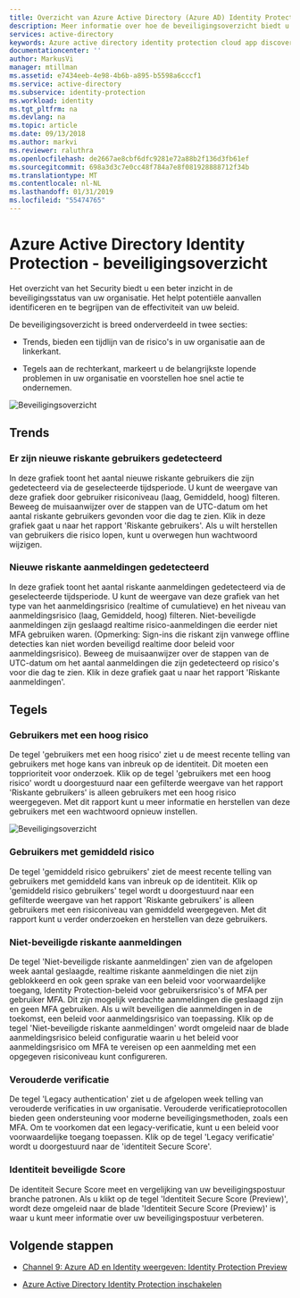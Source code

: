 ```yaml
---
title: Overzicht van Azure Active Directory (Azure AD) Identity Protection-beveiliging | Microsoft Docs
description: Meer informatie over hoe de beveiligingsoverzicht biedt u een beter inzicht in de beveiligingsstatus van uw organisatie.
services: active-directory
keywords: Azure active directory identity protection cloud app discovery, toepassingen, beveiliging, risico's, risiconiveau, beveiligingsproblemen, beveiligingsbeleid beheren
documentationcenter: ''
author: MarkusVi
manager: mtillman
ms.assetid: e7434eeb-4e98-4b6b-a895-b5598a6cccf1
ms.service: active-directory
ms.subservice: identity-protection
ms.workload: identity
ms.tgt_pltfrm: na
ms.devlang: na
ms.topic: article
ms.date: 09/13/2018
ms.author: markvi
ms.reviewer: raluthra
ms.openlocfilehash: de2667ae8cbf6dfc9281e72a88b2f136d3fb61ef
ms.sourcegitcommit: 698a3d3c7e0cc48f784a7e8f081928888712f34b
ms.translationtype: MT
ms.contentlocale: nl-NL
ms.lasthandoff: 01/31/2019
ms.locfileid: "55474765"
---
```

# <a name="azure-active-directory-identity-protection---security-overview"></a>Azure Active Directory Identity Protection - beveiligingsoverzicht

Het overzicht van het Security biedt u een beter inzicht in de beveiligingsstatus van uw organisatie. Het helpt potentiële aanvallen identificeren en te begrijpen van de effectiviteit van uw beleid.

De beveiligingsoverzicht is breed onderverdeeld in twee secties:

- Trends, bieden een tijdlijn van de risico's in uw organisatie aan de linkerkant.

- Tegels aan de rechterkant, markeert u de belangrijkste lopende problemen in uw organisatie en voorstellen hoe snel actie te ondernemen.


![Beveiligingsoverzicht](./media/security-overview/01.png)
  
## <a name="trends"></a>Trends

### <a name="new-risky-users-detected"></a>Er zijn nieuwe riskante gebruikers gedetecteerd

In deze grafiek toont het aantal nieuwe riskante gebruikers die zijn gedetecteerd via de geselecteerde tijdsperiode. U kunt de weergave van deze grafiek door gebruiker risiconiveau (laag, Gemiddeld, hoog) filteren. Beweeg de muisaanwijzer over de stappen van de UTC-datum om het aantal riskante gebruikers gevonden voor die dag te zien. Klik in deze grafiek gaat u naar het rapport 'Riskante gebruikers'. Als u wilt herstellen van gebruikers die risico lopen, kunt u overwegen hun wachtwoord wijzigen.

### <a name="new-risky-sign-ins-detected"></a>Nieuwe riskante aanmeldingen gedetecteerd

In deze grafiek toont het aantal riskante aanmeldingen gedetecteerd via de geselecteerde tijdsperiode. U kunt de weergave van deze grafiek van het type van het aanmeldingsrisico (realtime of cumulatieve) en het niveau van aanmeldingsrisico (laag, Gemiddeld, hoog) filteren. Niet-beveiligde aanmeldingen zijn geslaagd realtime risico-aanmeldingen die eerder niet MFA gebruiken waren. (Opmerking: Sign-ins die riskant zijn vanwege offline detecties kan niet worden beveiligd realtime door beleid voor aanmeldingsrisico). Beweeg de muisaanwijzer over de stappen van de UTC-datum om het aantal aanmeldingen die zijn gedetecteerd op risico's voor die dag te zien. Klik in deze grafiek gaat u naar het rapport 'Riskante aanmeldingen'.

## <a name="tiles"></a>Tegels
 
### <a name="high-risk-users"></a>Gebruikers met een hoog risico

De tegel 'gebruikers met een hoog risico' ziet u de meest recente telling van gebruikers met hoge kans van inbreuk op de identiteit. Dit moeten een topprioriteit voor onderzoek. Klik op de tegel 'gebruikers met een hoog risico' wordt u doorgestuurd naar een gefilterde weergave van het rapport 'Riskante gebruikers' is alleen gebruikers met een hoog risico weergegeven. Met dit rapport kunt u meer informatie en herstellen van deze gebruikers met een wachtwoord opnieuw instellen.

![Beveiligingsoverzicht](./media/security-overview/02.png)


### <a name="medium-risk-users"></a>Gebruikers met gemiddeld risico
De tegel 'gemiddeld risico gebruikers' ziet de meest recente telling van gebruikers met gemiddeld kans van inbreuk op de identiteit. Klik op 'gemiddeld risico gebruikers' tegel wordt u doorgestuurd naar een gefilterde weergave van het rapport 'Riskante gebruikers' is alleen gebruikers met een risiconiveau van gemiddeld weergegeven. Met dit rapport kunt u verder onderzoeken en herstellen van deze gebruikers.

### <a name="unprotected-risky-sign-ins"></a>Niet-beveiligde riskante aanmeldingen

De tegel 'Niet-beveiligde riskante aanmeldingen' zien van de afgelopen week aantal geslaagde, realtime riskante aanmeldingen die niet zijn geblokkeerd en ook geen sprake van een beleid voor voorwaardelijke toegang, Identity Protection-beleid voor gebruikersrisico's of MFA per gebruiker MFA. Dit zijn mogelijk verdachte aanmeldingen die geslaagd zijn en geen MFA gebruiken. Als u wilt beveiligen die aanmeldingen in de toekomst, een beleid voor aanmeldingsrisico van toepassing. Klik op de tegel 'Niet-beveiligde riskante aanmeldingen' wordt omgeleid naar de blade aanmeldingsrisico beleid configuratie waarin u het beleid voor aanmeldingsrisico om MFA te vereisen op een aanmelding met een opgegeven risiconiveau kunt configureren.


### <a name="legacy-authentication"></a>Verouderde verificatie

De tegel 'Legacy authentication' ziet u de afgelopen week telling van verouderde verificaties in uw organisatie. Verouderde verificatieprotocollen bieden geen ondersteuning voor moderne beveiligingsmethoden, zoals een MFA. Om te voorkomen dat een legacy-verificatie, kunt u een beleid voor voorwaardelijke toegang toepassen. Klik op de tegel 'Legacy verificatie' wordt u doorgestuurd naar de 'identiteit Secure Score'.


### <a name="identity-secure-score"></a>Identiteit beveiligde Score

De identiteit Secure Score meet en vergelijking van uw beveiligingspostuur branche patronen. Als u klikt op de tegel 'Identiteit Secure Score (Preview)', wordt deze omgeleid naar de blade 'Identiteit Secure Score (Preview)' is waar u kunt meer informatie over uw beveiligingspostuur verbeteren.


## <a name="next-steps"></a>Volgende stappen

- [Channel 9: Azure AD en Identity weergeven: Identity Protection Preview](https://channel9.msdn.com/Series/Azure-AD-Identity/Azure-AD-and-Identity-Show-Identity-Protection-Preview)

- [Azure Active Directory Identity Protection inschakelen](enable.md)

